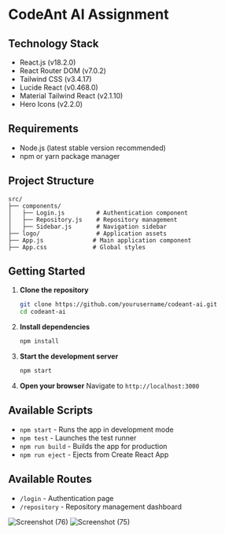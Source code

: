 # CodeAnt AI Assignment


## Technology Stack

- React.js (v18.2.0)
- React Router DOM (v7.0.2)
- Tailwind CSS (v3.4.17)
- Lucide React (v0.468.0)
- Material Tailwind React (v2.1.10)
- Hero Icons (v2.2.0)

## Requirements

- Node.js (latest stable version recommended)
- npm or yarn package manager

## Project Structure

```
src/
├── components/
│   ├── Login.js         # Authentication component
│   ├── Repository.js    # Repository management
│   ├── Sidebar.js       # Navigation sidebar
├── logo/                # Application assets
├── App.js              # Main application component
├── App.css             # Global styles
```

## Getting Started

1. **Clone the repository**
   ```bash
   git clone https://github.com/yourusername/codeant-ai.git
   cd codeant-ai
   ```

2. **Install dependencies**
   ```bash
   npm install
   ```

3. **Start the development server**
   ```bash
   npm start
   ```

4. **Open your browser**
   Navigate to `http://localhost:3000`

## Available Scripts

- `npm start` - Runs the app in development mode
- `npm test` - Launches the test runner
- `npm run build` - Builds the app for production
- `npm run eject` - Ejects from Create React App


## Available Routes

- `/login` - Authentication page
- `/repository` - Repository management dashboard



![Screenshot (76)](https://github.com/user-attachments/assets/0506384b-171d-4bd6-9028-d17d609a0cff)
![Screenshot (75)](https://github.com/user-attachments/assets/bb4a80df-8b6a-4219-9f24-973bcc39b3b5)


